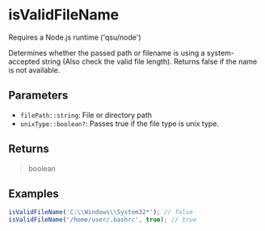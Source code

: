 # isValidFileName <Badge type="tip" text="JavaScript" />

<span class="node-required">Requires a Node.js runtime ('qsu/node')</span>

Determines whether the passed path or filename is using a system-accepted string (Also check the valid file length). Returns false if the name is not available.

## Parameters

- `filePath::string`: File or directory path
- `unixType::boolean?`: Passes true if the file type is unix type.

## Returns

> boolean

## Examples

```javascript
isValidFileName('C:\\Windows\\System32*'); // false
isValidFileName('/home/user/.bashrc', true); // true
```
